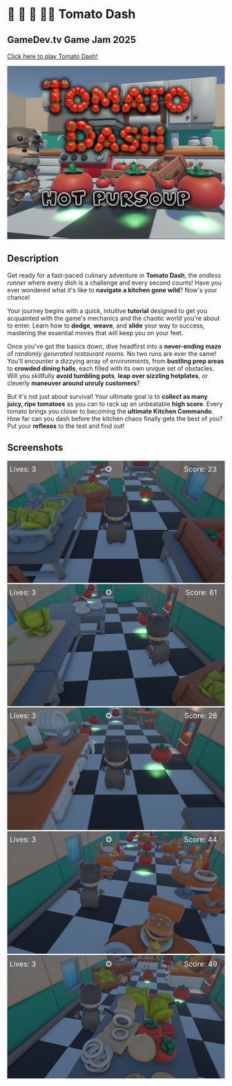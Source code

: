 # 🍅 🍅 🍅 🏃‍♂️ Tomato Dash

## GameDev.tv Game Jam 2025

[Click here to play Tomato Dash!](https://eacaw.itch.io/tomato-dash)

![Tomato Dash Cover Image](https://github.com/Eacaw/Tomato-Dash-GJ25/blob/main/Assets/CoverImagePursoup.png?raw=true)

## Description

Get ready for a fast-paced culinary adventure in **Tomato Dash**, the _endless runner_ where every dish is a challenge and every second counts! Have you ever wondered what it's like to **navigate a kitchen gone wild**? Now's your chance!

Your journey begins with a quick, intuitive **tutorial** designed to get you acquainted with the game's mechanics and the chaotic world you're about to enter. Learn how to **dodge**, **weave**, and **slide** your way to success, mastering the essential moves that will keep you on your feet.

Once you've got the basics down, dive headfirst into a **never-ending maze** of _randomly generated restaurant rooms_. No two runs are ever the same! You'll encounter a dizzying array of environments, from **bustling prep areas** to **crowded dining halls**, each filled with its own unique set of obstacles. Will you skillfully **avoid tumbling pots**, **leap over sizzling hotplates**, or cleverly **maneuver around unruly customers**?

But it's not just about survival! Your ultimate goal is to **collect as many juicy, ripe tomatoes** as you can to rack up an unbeatable **high score**. Every tomato brings you closer to becoming the **ultimate Kitchen Commando**. How far can you dash before the kitchen chaos finally gets the best of you? Put your **reflexes** to the test and find out!

## Screenshots

![](https://github.com/Eacaw/Tomato-Dash-GJ25/blob/main/Assets/Screenshots/1.png?raw=true)
![](https://github.com/Eacaw/Tomato-Dash-GJ25/blob/main/Assets/Screenshots/2.png?raw=true)
![](https://github.com/Eacaw/Tomato-Dash-GJ25/blob/main/Assets/Screenshots/3.png?raw=true)
![](https://github.com/Eacaw/Tomato-Dash-GJ25/blob/main/Assets/Screenshots/4.png?raw=true)
![](https://github.com/Eacaw/Tomato-Dash-GJ25/blob/main/Assets/Screenshots/5.png?raw=true)
